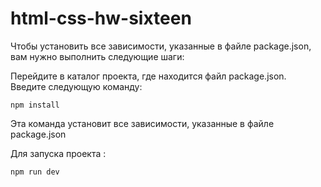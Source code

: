 # html-css-hw-sixteen

Чтобы установить все зависимости, указанные в файле package.json, вам нужно выполнить следующие шаги:   

Перейдите в каталог проекта, где находится файл package.json.   
Введите следующую команду:   
```
npm install
```
Эта команда установит все зависимости, указанные в файле package.json   

Для запуска проекта :   
```
npm run dev
```
